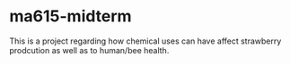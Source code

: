 # ma615-midterm
This is a project regarding how chemical uses can have affect strawberry prodcution as well as to human/bee health.  
